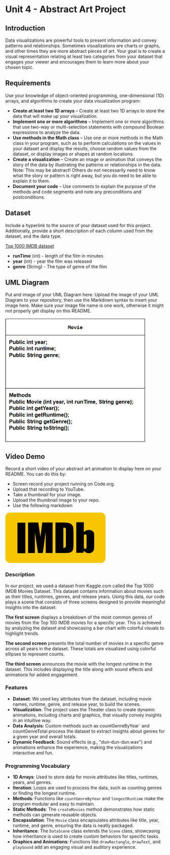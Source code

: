 # Unit 4 - Abstract Art Project

## Introduction

Data visualizations are powerful tools to present information and convey patterns and relationships. Sometimes visualizations are charts or graphs, and other times they are more abstract pieces of art. Your goal is to create a visual representation relating at least two categories from your dataset that engages your viewer and encourages them to learn more about your chosen topic.

## Requirements

Use your knowledge of object-oriented programming, one-dimensional (1D) arrays, and algorithms to create your data visualization program:

- **Create at least two 1D arrays** – Create at least two 1D arrays to store the data that will make up your visualization.
- **Implement one or more algorithms** – Implement one or more algorithms that use two-way or multi-selection statements with compound Boolean expressions to analyze the data.
- **Use methods in the Math class** – Use one or more methods in the Math class in your program, such as to perform calculations on the values in your dataset and display the results, choose random values from the dataset, or display images or shapes at random locations.
- **Create a visualization** – Create an image or animation that conveys the story of the data by illustrating the patterns or relationships in the data.
  Note: This may be abstract! Others do not necessarily need to know what the story or pattern is right away, but you do need to be able to explain it to them.
- **Document your code** – Use comments to explain the purpose of the methods and code segments and note any preconditions and postconditions.

## Dataset

Include a hyperlink to the source of your dataset used for this project. Additionally, provide a short description of each column used from the dataset, and the data type.

 [Top 1000 IMDB dataset](https://www.kaggle.com/datasets/fernandogarciah24/top-1000-imdb-dataset?select=imdb_top_1000.csv)

- **runTime** (int) - length of the film in minutes
- **year** (int) - year the film was released
- **genre** (String) - The type of genre of the film

## UML Diagram

Put and image of your UML Diagram here. Upload the image of your UML Diagram to your repository, then use the Markdown syntax to insert your image here. Make sure your image file name is one work, otherwise it might not properly get display on this README.

![alt text](image.png)

## Video Demo

Record a short video of your abstract art animation to display here on your README. You can do this by:

- Screen record your project running on Code.org.
- Upload that recording to YouTube.
- Take a thumbnail for your image.
- Upload the thumbnail image to your repo.
- Use the following markdown

[![Abstract Data Art By Chloe Pun & Landon Lee](imdblogo.png.png)](https://youtube.com/shorts/WutzC7Nsglg?si=NBYBNty2N_mEzcFH)





### Description

In our project, we used a dataset from Kaggle.com called the Top 1000 IMDB Movies Dataset. This dataset contains information about movies such as their titles, runtimes, genres, and release years. Using this data, our code plays a scene that consists of three screens designed to provide meaningful insights into the dataset:

**The first screen** displays a breakdown of the most common genres of movies from the Top 100 IMDB movies for a specific year. This is achieved by analyzing the dataset and showcasing a bar chart with colorful visuals to highlight trends.

****The second screen**** presents the total number of movies in a specific genre across all years in the dataset. These totals are visualized using colorful ellipses to represent counts.

**The third screen** announces the movie with the longest runtime in the dataset. This includes displaying the title along with sound effects and animations for added engagement.

### Features

- **Dataset**: We used key attributes from the dataset, including movie names, runtime, genre, and release year, to build the scenes.  
- **Visualization**: The project uses the Theater class to create dynamic animations, including charts and graphics, that visually convey insights in an intuitive way.  
- **Data Analysis**: Custom methods such as countGenreByYear` and countGenreTotal process the dataset to extract insights about genres for a given year and overall totals.  
- **Dynamic Feedback**: Sound effects (e.g., "dun-dun-dun.wav") and animations enhance the experience, making the visualizations interactive and fun.  

### Programming Vocabulary

- **1D Arrays**: Used to store data for movie attributes like titles, runtimes, years, and genres.  
- **Iteration**: Loops are used to process the data, such as counting genres or finding the longest runtime.  
- **Methods**: Functions like `countGenreByYear` and `longestRuntime` make the program modular and easy to maintain.  
- **Static Methods**: The `createMovies` method demonstrates how static methods can generate reusable objects.  
- **Encapsulation**: The `Movie` class encapsulates attributes like title, year, runtime, and genre, ensuring the data is neatly packaged.  
- **Inheritance**: The `DataScene` class extends the `Scene` class, showcasing how inheritance is used to create custom behaviors for specific tasks.  
- **Graphics and Animations**: Functions like `drawRectangle`, `drawText`, and `playSound` add an engaging visual and auditory experience.  
